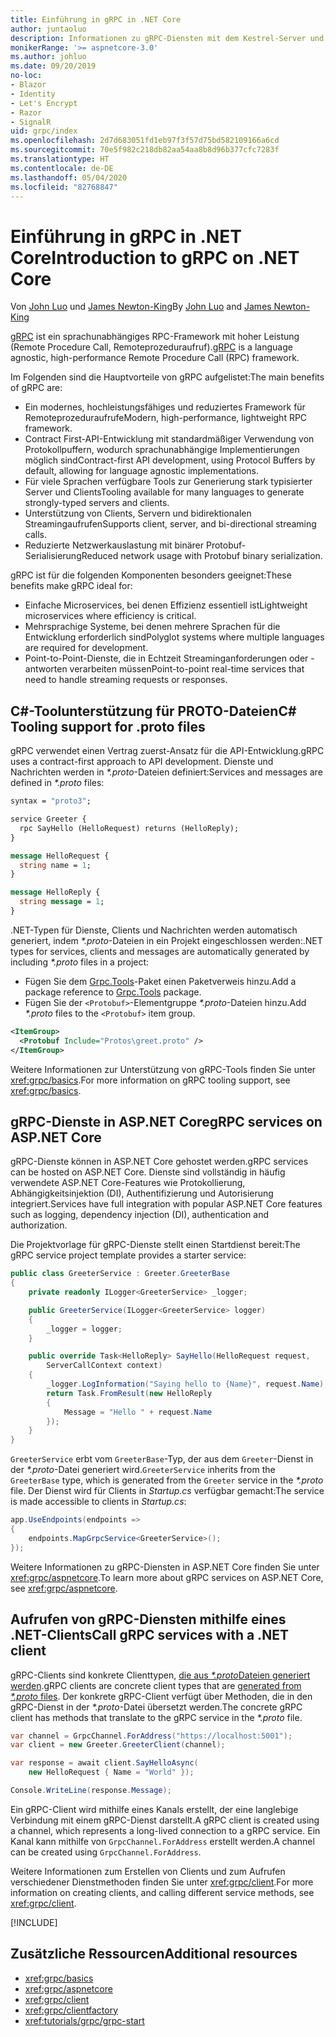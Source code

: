 ```yaml
---
title: Einführung in gRPC in .NET Core
author: juntaoluo
description: Informationen zu gRPC-Diensten mit dem Kestrel-Server und dem ASP.NET Core-Stapel
monikerRange: '>= aspnetcore-3.0'
ms.author: johluo
ms.date: 09/20/2019
no-loc:
- Blazor
- Identity
- Let's Encrypt
- Razor
- SignalR
uid: grpc/index
ms.openlocfilehash: 2d7d683051fd1eb97f3f57d75bd582109166a6cd
ms.sourcegitcommit: 70e5f982c218db82aa54aa8b8d96b377cfc7283f
ms.translationtype: HT
ms.contentlocale: de-DE
ms.lasthandoff: 05/04/2020
ms.locfileid: "82768847"
---
```

# <a name="introduction-to-grpc-on-net-core"></a><span data-ttu-id="b1551-103">Einführung in gRPC in .NET Core</span><span class="sxs-lookup"><span data-stu-id="b1551-103">Introduction to gRPC on .NET Core</span></span>

<span data-ttu-id="b1551-104">Von [John Luo](https://github.com/juntaoluo) und [James Newton-King](https://twitter.com/jamesnk)</span><span class="sxs-lookup"><span data-stu-id="b1551-104">By [John Luo](https://github.com/juntaoluo) and [James Newton-King](https://twitter.com/jamesnk)</span></span>

<span data-ttu-id="b1551-105">[gRPC](https://grpc.io/docs/guides/) ist ein sprachunabhängiges RPC-Framework mit hoher Leistung (Remote Procedure Call, Remoteprozeduraufruf).</span><span class="sxs-lookup"><span data-stu-id="b1551-105">[gRPC](https://grpc.io/docs/guides/) is a language agnostic, high-performance Remote Procedure Call (RPC) framework.</span></span>

<span data-ttu-id="b1551-106">Im Folgenden sind die Hauptvorteile von gRPC aufgelistet:</span><span class="sxs-lookup"><span data-stu-id="b1551-106">The main benefits of gRPC are:</span></span>
* <span data-ttu-id="b1551-107">Ein modernes, hochleistungsfähiges und reduziertes Framework für Remoteprozeduraufrufe</span><span class="sxs-lookup"><span data-stu-id="b1551-107">Modern, high-performance, lightweight RPC framework.</span></span>
* <span data-ttu-id="b1551-108">Contract First-API-Entwicklung mit standardmäßiger Verwendung von Protokollpuffern, wodurch sprachunabhängige Implementierungen möglich sind</span><span class="sxs-lookup"><span data-stu-id="b1551-108">Contract-first API development, using Protocol Buffers by default, allowing for language agnostic implementations.</span></span>
* <span data-ttu-id="b1551-109">Für viele Sprachen verfügbare Tools zur Generierung stark typisierter Server und Clients</span><span class="sxs-lookup"><span data-stu-id="b1551-109">Tooling available for many languages to generate strongly-typed servers and clients.</span></span>
* <span data-ttu-id="b1551-110">Unterstützung von Clients, Servern und bidirektionalen Streamingaufrufen</span><span class="sxs-lookup"><span data-stu-id="b1551-110">Supports client, server, and bi-directional streaming calls.</span></span>
* <span data-ttu-id="b1551-111">Reduzierte Netzwerkauslastung mit binärer Protobuf-Serialisierung</span><span class="sxs-lookup"><span data-stu-id="b1551-111">Reduced network usage with Protobuf binary serialization.</span></span>

<span data-ttu-id="b1551-112">gRPC ist für die folgenden Komponenten besonders geeignet:</span><span class="sxs-lookup"><span data-stu-id="b1551-112">These benefits make gRPC ideal for:</span></span>
* <span data-ttu-id="b1551-113">Einfache Microservices, bei denen Effizienz essentiell ist</span><span class="sxs-lookup"><span data-stu-id="b1551-113">Lightweight microservices where efficiency is critical.</span></span>
* <span data-ttu-id="b1551-114">Mehrsprachige Systeme, bei denen mehrere Sprachen für die Entwicklung erforderlich sind</span><span class="sxs-lookup"><span data-stu-id="b1551-114">Polyglot systems where multiple languages are required for development.</span></span>
* <span data-ttu-id="b1551-115">Point-to-Point-Dienste, die in Echtzeit Streaminganforderungen oder -antworten verarbeiten müssen</span><span class="sxs-lookup"><span data-stu-id="b1551-115">Point-to-point real-time services that need to handle streaming requests or responses.</span></span>

## <a name="c-tooling-support-for-proto-files"></a><span data-ttu-id="b1551-116">C#-Toolunterstützung für PROTO-Dateien</span><span class="sxs-lookup"><span data-stu-id="b1551-116">C# Tooling support for .proto files</span></span>

<span data-ttu-id="b1551-117">gRPC verwendet einen Vertrag zuerst-Ansatz für die API-Entwicklung.</span><span class="sxs-lookup"><span data-stu-id="b1551-117">gRPC uses a contract-first approach to API development.</span></span> <span data-ttu-id="b1551-118">Dienste und Nachrichten werden in *\*.proto*-Dateien definiert:</span><span class="sxs-lookup"><span data-stu-id="b1551-118">Services and messages are defined in *\*.proto* files:</span></span>

```protobuf
syntax = "proto3";

service Greeter {
  rpc SayHello (HelloRequest) returns (HelloReply);
}

message HelloRequest {
  string name = 1;
}

message HelloReply {
  string message = 1;
}
```

<span data-ttu-id="b1551-119">.NET-Typen für Dienste, Clients und Nachrichten werden automatisch generiert, indem *\*.proto*-Dateien in ein Projekt eingeschlossen werden:</span><span class="sxs-lookup"><span data-stu-id="b1551-119">.NET types for services, clients and messages are automatically generated by including *\*.proto* files in a project:</span></span>

* <span data-ttu-id="b1551-120">Fügen Sie dem [Grpc.Tools](https://www.nuget.org/packages/Grpc.Tools/)-Paket einen Paketverweis hinzu.</span><span class="sxs-lookup"><span data-stu-id="b1551-120">Add a package reference to [Grpc.Tools](https://www.nuget.org/packages/Grpc.Tools/) package.</span></span>
* <span data-ttu-id="b1551-121">Fügen Sie der `<Protobuf>`-Elementgruppe *\*.proto*-Dateien hinzu.</span><span class="sxs-lookup"><span data-stu-id="b1551-121">Add *\*.proto* files to the `<Protobuf>` item group.</span></span>

```xml
<ItemGroup>
  <Protobuf Include="Protos\greet.proto" />
</ItemGroup>
```

<span data-ttu-id="b1551-122">Weitere Informationen zur Unterstützung von gRPC-Tools finden Sie unter <xref:grpc/basics>.</span><span class="sxs-lookup"><span data-stu-id="b1551-122">For more information on gRPC tooling support, see <xref:grpc/basics>.</span></span>

## <a name="grpc-services-on-aspnet-core"></a><span data-ttu-id="b1551-123">gRPC-Dienste in ASP.NET Core</span><span class="sxs-lookup"><span data-stu-id="b1551-123">gRPC services on ASP.NET Core</span></span>

<span data-ttu-id="b1551-124">gRPC-Dienste können in ASP.NET Core gehostet werden.</span><span class="sxs-lookup"><span data-stu-id="b1551-124">gRPC services can be hosted on ASP.NET Core.</span></span> <span data-ttu-id="b1551-125">Dienste sind vollständig in häufig verwendete ASP.NET Core-Features wie Protokollierung, Abhängigkeitsinjektion (DI), Authentifizierung und Autorisierung integriert.</span><span class="sxs-lookup"><span data-stu-id="b1551-125">Services have full integration with popular ASP.NET Core features such as logging, dependency injection (DI), authentication and authorization.</span></span>

<span data-ttu-id="b1551-126">Die Projektvorlage für gRPC-Dienste stellt einen Startdienst bereit:</span><span class="sxs-lookup"><span data-stu-id="b1551-126">The gRPC service project template provides a starter service:</span></span>

```csharp
public class GreeterService : Greeter.GreeterBase
{
    private readonly ILogger<GreeterService> _logger;

    public GreeterService(ILogger<GreeterService> logger)
    {
        _logger = logger;
    }

    public override Task<HelloReply> SayHello(HelloRequest request,
        ServerCallContext context)
    {
        _logger.LogInformation("Saying hello to {Name}", request.Name);
        return Task.FromResult(new HelloReply 
        {
            Message = "Hello " + request.Name
        });
    }
}
```

<span data-ttu-id="b1551-127">`GreeterService` erbt vom `GreeterBase`-Typ, der aus dem `Greeter`-Dienst in der *\*.proto*-Datei generiert wird.</span><span class="sxs-lookup"><span data-stu-id="b1551-127">`GreeterService` inherits from the `GreeterBase` type, which is generated from the `Greeter` service in the *\*.proto* file.</span></span> <span data-ttu-id="b1551-128">Der Dienst wird für Clients in *Startup.cs* verfügbar gemacht:</span><span class="sxs-lookup"><span data-stu-id="b1551-128">The service is made accessible to clients in *Startup.cs*:</span></span>

```csharp
app.UseEndpoints(endpoints =>
{
    endpoints.MapGrpcService<GreeterService>();
});
```

<span data-ttu-id="b1551-129">Weitere Informationen zu gRPC-Diensten in ASP.NET Core finden Sie unter <xref:grpc/aspnetcore>.</span><span class="sxs-lookup"><span data-stu-id="b1551-129">To learn more about gRPC services on ASP.NET Core, see <xref:grpc/aspnetcore>.</span></span>

## <a name="call-grpc-services-with-a-net-client"></a><span data-ttu-id="b1551-130">Aufrufen von gRPC-Diensten mithilfe eines .NET-Clients</span><span class="sxs-lookup"><span data-stu-id="b1551-130">Call gRPC services with a .NET client</span></span>

<span data-ttu-id="b1551-131">gRPC-Clients sind konkrete Clienttypen, [die aus *\*.proto*Dateien generiert werden](xref:grpc/basics#generated-c-assets).</span><span class="sxs-lookup"><span data-stu-id="b1551-131">gRPC clients are concrete client types that are [generated from *\*.proto* files](xref:grpc/basics#generated-c-assets).</span></span> <span data-ttu-id="b1551-132">Der konkrete gRPC-Client verfügt über Methoden, die in den gRPC-Dienst in der *\*.proto*-Datei übersetzt werden.</span><span class="sxs-lookup"><span data-stu-id="b1551-132">The concrete gRPC client has methods that translate to the gRPC service in the *\*.proto* file.</span></span>

```csharp
var channel = GrpcChannel.ForAddress("https://localhost:5001");
var client = new Greeter.GreeterClient(channel);

var response = await client.SayHelloAsync(
    new HelloRequest { Name = "World" });

Console.WriteLine(response.Message);
```

<span data-ttu-id="b1551-133">Ein gRPC-Client wird mithilfe eines Kanals erstellt, der eine langlebige Verbindung mit einem gRPC-Dienst darstellt.</span><span class="sxs-lookup"><span data-stu-id="b1551-133">A gRPC client is created using a channel, which represents a long-lived connection to a gRPC service.</span></span> <span data-ttu-id="b1551-134">Ein Kanal kann mithilfe von `GrpcChannel.ForAddress` erstellt werden.</span><span class="sxs-lookup"><span data-stu-id="b1551-134">A channel can be created using `GrpcChannel.ForAddress`.</span></span>

<span data-ttu-id="b1551-135">Weitere Informationen zum Erstellen von Clients und zum Aufrufen verschiedener Dienstmethoden finden Sie unter <xref:grpc/client>.</span><span class="sxs-lookup"><span data-stu-id="b1551-135">For more information on creating clients, and calling different service methods, see <xref:grpc/client>.</span></span>

[!INCLUDE[](~/includes/gRPCazure.md)]

## <a name="additional-resources"></a><span data-ttu-id="b1551-136">Zusätzliche Ressourcen</span><span class="sxs-lookup"><span data-stu-id="b1551-136">Additional resources</span></span>

* <xref:grpc/basics>
* <xref:grpc/aspnetcore>
* <xref:grpc/client>
* <xref:grpc/clientfactory>
* <xref:tutorials/grpc/grpc-start>
